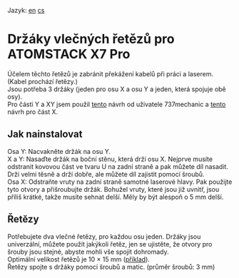 Jazyk:
[en](https://github.com/pslib-cz/2022-p2a-mme-pppp-CernyDavid/blob/main/README.md)
[cs](https://github.com/pslib-cz/2022-p2a-mme-pppp-CernyDavid/blob/main/README.cs.md)
# Držáky vlečných řetězů pro ATOMSTACK X7 Pro
Účelem těchto řetězů je zabránit překážení kabelů při práci a laserem. (Kabel prochází řetězy.)  
Jsou potřeba 3 držáky (jeden pro osu X a osu Y a jeden, která spojuje obě osy).  
Pro části Y a XY jsem použil [tento](https://www.thingiverse.com/thing:5506701) návrh od uživatele 737mechanic a [tento](https://www.thingiverse.com/thing:5274651) návrh pro část X.  

## Jak nainstalovat
Osa Y: Nacvakněte držák na osu Y.  
X a Y: Nasaďte držák na boční stěnu, která drží osu X. Nejprve musíte odstranit kovovou část ve tvaru U na zadní straně a pak můžete díl nasadit. Drží velmi těsně a drží dobře, ale můžete díl zajistit pomocí šroubů.  
Osa X: Odstraňte vruty na zadní straně samotné laserové hlavy. Pak použijte tyto otvory a přišroubujte držák. Bohužel vruty, které jsou již uvnitř, jsou příliš krátké, takže musíte sehnat delší. Měly by být alespoň o 5 mm delší.  

## Řetězy
Potřebujete dva vlečné řetězy, pro každou osu jeden. Držáky jsou univerzální, můžete použít jakýkoli řetěz, jen se ujistěte, že otvory pro šrouby jsou stejné, abyste mohli vše spojit dohromady.  
Optimální velikost řetězů je 10 × 15 mm ([příklad](https://www.amazon.co.uk/dp/B07K8SW2S5?psc=1&ref_=as_li_ss_tl&language=en_US&linkCode=gg2&linkId=be812cece94a163ba874ffae049ecd1d&tag=737mechanic-20)).  
Řetězy spojte s držáky pomocí šroubů a matic. (průměr šroubů: 3 mm)
